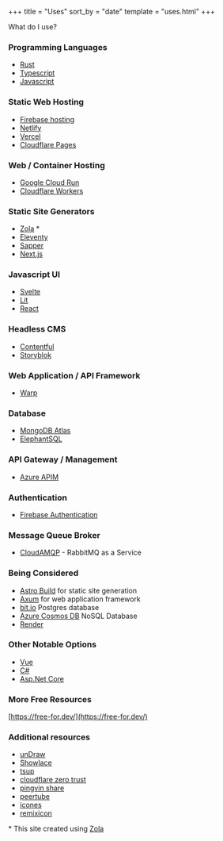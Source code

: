 +++
title = "Uses"
sort_by = "date"
template = "uses.html"
+++

What do I use?

### Programming Languages
- [Rust](https://www.rust-lang.org/)
- [Typescript](https://www.typescriptlang.org/)
- [Javascript](https://developer.mozilla.org/en-US/docs/Web/JavaScript)


### Static Web Hosting

- [Firebase hosting](https://firebase.google.com/products/hosting)
- [Netlify](https://www.netlify.com/)
- [Vercel](https://vercel.com/)
- [Cloudflare Pages](https://pages.cloudflare.com/)

### Web / Container Hosting
- [Google Cloud Run](https://cloud.google.com/run)
- [Cloudflare Workers](https://workers.cloudflare.com/)

### Static Site Generators
- [Zola](https://www.getzola.org/) *
- [Eleventy](https://www.11ty.dev/)
- [Sapper](https://sapper.svelte.dev/)
- [Next.js](https://nextjs.org/)

### Javascript UI
- [Svelte](https://svelte.dev/)
- [Lit](https://lit.dev/)
- [React](https://reactjs.org/)

### Headless CMS
- [Contentful](https://www.contentful.com/)
- [Storyblok](https://www.storyblok.com/)

### Web Application / API Framework
- [Warp](https://github.com/seanmonstar/warp)

### Database
- [MongoDB Atlas](https://www.mongodb.com/cloud/atlas)
- [ElephantSQL](https://www.elephantsql.com/)

### API Gateway / Management
- [Azure APIM](https://azure.microsoft.com/en-in/services/api-management/)

### Authentication
- [Firebase Authentication](https://firebase.google.com/products/auth)

### Message Queue Broker
- [CloudAMQP](https://www.cloudamqp.com/) - RabbitMQ as a Service

### Being Considered
- [Astro Build](https://astro.build/) for static site generation
- [Axum](https://github.com/tokio-rs/axum) for web application framework
- [bit.io](bit.io) Postgres database
- [Azure Cosmos DB](https://azure.microsoft.com/en-us/services/cosmos-db/) NoSQL Database
- [Render](https://render.com/)

### Other Notable Options
- [Vue](https://vuejs.org/)
- [C#](https://docs.microsoft.com/en-us/dotnet/csharp/)
- [Asp.Net Core](https://docs.microsoft.com/en-us/aspnet/core/?view=aspnetcore-5.0)

### More Free Resources
[https://free-for.dev/](https://free-for.dev/)

### Additional resources
- [unDraw](https://undraw.co/)
- [Showlace](https://shoelace.style/)
- [tsup](https://tsup.egoist.sh/)
- [cloudflare zero trust](https://www.cloudflare.com/en-gb/zero-trust/)
- [pingvin share](https://pingvin-share.dev.eliasschneider.com/)
- [peertube](https://peertube.tv/)
- [icones](https://icones.js.org/)
- [remixicon](https://remixicon.com/)


\* This site created using [Zola](https://www.getzola.org/)